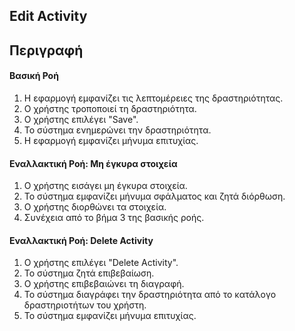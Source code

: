 ## Edit Activity

## Περιγραφή

#### Βασική Ροή

1. Η εφαρμογή εμφανίζει τις λεπτομέρειες της δραστηριότητας.
2. Ο χρήστης τροποποιεί τη δραστηριότητα.
3. Ο χρήστης επιλέγει "Save".
4. Το σύστημα ενημερώνει την δραστηριότητα.
5. Η εφαρμογή εμφανίζει μήνυμα επιτυχίας.

#### Εναλλακτική Ροή: Μη έγκυρα στοιχεία

1. Ο χρήστης εισάγει μη έγκυρα στοιχεία.
2. Το σύστημα εμφανίζει μήνυμα σφάλματος και ζητά διόρθωση.
3. Ο χρήστης διορθώνει τα στοιχεία.
4. Συνέχεια από το βήμα 3 της βασικής ροής.

#### Εναλλακτική Ροή: Delete Activity

1. Ο χρήστης επιλέγει "Delete Activity".
2. Το σύστημα ζητά επιβεβαίωση.
3. Ο χρήστης επιβεβαιώνει τη διαγραφή.
4. Το σύστημα διαγράφει την δραστηριότητα από το κατάλογο δραστηριοτήτων του χρήστη.
5. Το σύστημα εμφανίζει μήνυμα επιτυχίας.
